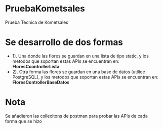 # PruebaKometsales
Prueba Tecnica de Kometsales

# Se desarrollo de dos formas
* 1). Una donde las flores se guardan en una lista de tipo static, y los metodos que soportan estas APIs se encuentran en: **FloresCcontrollerLista**
* 2). Otra forma las flores se guardan en una base de datos (utilice PostgreSQL), y los metodos que soportan estas APIs se encuentran en: **FloresControllerBaseDatos**

# Nota
Se añadieron las collecitons de postman para probar las APIs de cada forma que se hizo
